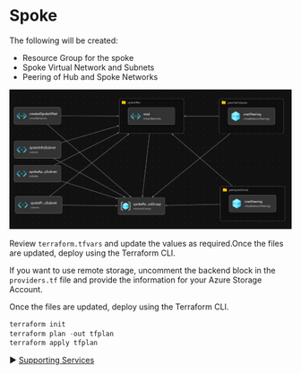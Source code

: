 # Spoke

The following will be created:

* Resource Group for the spoke
* Spoke Virtual Network and Subnets
* Peering of Hub and Spoke Networks

![Spoke](./media/spoke.png)

Review `terraform.tfvars` and update the values as required.Once the files are updated, deploy using the Terraform CLI. 

If you want to use remote storage, uncomment the backend block in the `providers.tf` file and provide the information for your Azure Storage Account. 

Once the files are updated, deploy using the Terraform CLI.

```PowerShell
terraform init
terraform plan -out tfplan
terraform apply tfplan 
```


:arrow_forward: [Supporting Services](../03-supporting-services)
